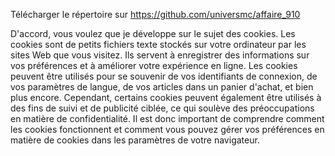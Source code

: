 Télécharger le répertoire sur https://github.com/universmc/affaire_910

D'accord, vous voulez que je développe sur le sujet des cookies. Les cookies sont de petits fichiers texte stockés sur votre ordinateur par les sites Web que vous visitez. Ils servent à enregistrer des informations sur vos préférences et à améliorer votre expérience en ligne. Les cookies peuvent être utilisés pour se souvenir de vos identifiants de connexion, de vos paramètres de langue, de vos articles dans un panier d'achat, et bien plus encore. Cependant, certains cookies peuvent également être utilisés à des fins de suivi et de publicité ciblée, ce qui soulève des préoccupations en matière de confidentialité. Il est donc important de comprendre comment les cookies fonctionnent et comment vous pouvez gérer vos préférences en matière de cookies dans les paramètres de votre navigateur.